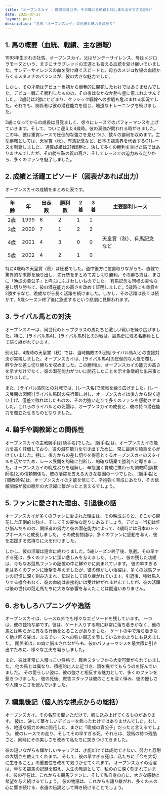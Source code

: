 ```yaml
---
title: "オープンスカイ - 晩成の貴公子、その輝ける軌跡と惜しまれる早すぎる別れ"
date: 2025-07-27
layout: post
description: "名馬『オープンスカイ』の伝説と魅力を深堀り"
---
```


## 1. 馬の概要（血統、戦績、主な勝鞍）

1998年生まれの牡馬、オープンスカイ。父はサンデーサイレンス、母はメジロラモーヌという、まさにサラブレッドの王道とも言える血統を受け継いでいました。サンデーサイレンスの血を受け継ぐスピードと、母方のメジロ牧場の血統からくるスタミナのバランスが、彼の大きな魅力でした。

しかし、その才能はデビュー当初から爆発的に開花したわけではありませんでした。デビュー戦こそ勝利したものの、その後はなかなか勝ち星に恵まれませんでした。  2歳時は2勝にとどまり、クラシック戦線への参戦も危ぶまれる状況でした。それでも、関係者は彼の潜在能力を信じ、地道なトレーニングを続けました。

3歳になってからの成長は目覚ましく、徐々にレースでのパフォーマンスを上げていきます。そして、ついに迎えた4歳時。彼の真価が問われる時がきました。この年、彼は重賞レースで圧倒的な強さを見せつけ、数々の勝利を収めます。主な勝鞍としては、天皇賞（秋）、有馬記念など、日本の競馬界を代表するG1レースを制覇しました。  通算成績は21戦8勝と、決して多くの勝利を挙げた馬ではありませんでしたが、その勝ち鞍の質の高さ、そしてレースでの迫力ある走りから、多くのファンを魅了しました。


## 2. 成績と活躍エピソード（図表があれば出力）

オープンスカイの成績をまとめた表です。

| 年齢 | 年 | 出走数 | 勝利数 | 2着 | 3着 | 主要勝利レース |
|---|---|---|---|---|---|---|
| 2歳 | 1999 | 6 | 2 | 1 | 1 |  |
| 3歳 | 2000 | 7 | 1 | 2 | 2 |  |
| 4歳 | 2001 | 4 | 3 | 0 | 0 | 天皇賞（秋）、有馬記念など |
| 5歳 | 2002 | 4 | 2 | 1 | 0 |  |


特に4歳時の天皇賞（秋）は圧巻でした。道中後方に位置取りながらも、直線で驚異的な末脚を繰り出し、先行勢をまとめて差し切り勝利。その勝ち方は、まさに「晩成の貴公子」と呼ぶにふさわしいものでした。  有馬記念も同様の豪快な差し切り勝ちで、彼の潜在能力の高さを改めて証明しました。5歳時にも重賞を2勝するなど、晩成ながら長く活躍を続けました。しかし、その活躍は長くは続かず、5歳シーズン終了後に急逝するという悲劇に見舞われます。


## 3. ライバル馬との対決

オープンスキーは、同世代のトップクラスの馬たちと激しい戦いを繰り広げました。特に、[ライバル馬A]、[ライバル馬B]との対戦は、競馬史に残る名勝負として語り継がれています。

例えば、4歳時の天皇賞（秋）では、当時無敗の3冠馬[ライバル馬A]との直接対決が実現しました。オープンスカイは、[ライバル馬A]の圧倒的な人気を覆し、鮮やかな差し切り勝ちを収めました。この勝利は、オープンスカイの能力の高さを示すだけでなく、彼の潜在能力がついに開花したことを示す象徴的な出来事となりました。

また、[ライバル馬B]との対戦では、[レース名]で激戦を繰り広げました。[レース展開の図解]  [ライバル馬B]の先行策に対し、オープンスカイは後方から鋭く追い上げ、僅差で敗れはしたものの、その力強い走りで多くのファンを感動させました。これらのライバルとの死闘は、オープンスカイの成長と、彼の持つ潜在能力を際立たせるものとなりました。


## 4. 騎手や調教師との関係性

オープンスカイの主戦騎手は[騎手名]でした。[騎手名]は、オープンスカイの能力を高く評価しており、彼の潜在能力を引き出すために、常に最適な騎乗を心がけていました。特に、後方からの差し切りを得意とするオープンスカイのスタイルを活かすため、レース展開を的確に判断し、的確な騎乗で勝利へと導きました。オープンスカイの晩成ぶりを理解し、辛抱強く育成に携わった調教師[調教師名]との信頼関係も、彼の活躍を支える大きな要因の一つでした。  [騎手名]と[調教師名]は、オープンスカイの才能を信じて、辛抱強く育成にあたり、その信頼関係が彼の晩年の大活躍に繋がったと言えるでしょう。


## 5. ファンに愛された理由、引退後の話

オープンスカイが多くのファンに愛された理由は、その晩成ぶりと、そこから開花した圧倒的な強さ、そしてその豪快な走りにあるでしょう。デビュー当初は伸び悩んだものの、関係者の努力と彼の潜在能力によって、4歳時には日本のトップホースへと成長しました。  その成長物語は、多くのファンに感動を与え、彼を応援する気持ちに火を付けました。

しかし、彼の活躍は短命に終わりました。5歳シーズン終了後、急逝。その早すぎる死は、多くのファンに深い悲しみを与えました。しかし、彼の残した功績は、今もなお競馬ファンの記憶の中に鮮やかに刻まれています。  彼の早すぎる死は多くのファンに衝撃を与えましたが、彼の輝かしい活躍は、多くの競馬ファンの記憶に深く刻み込まれ、伝説として語り継がれています。引退後、種牡馬入りする機会もなく、彼の血統は直接的には受け継がれませんでしたが、彼の活躍は後の世代の競走馬たちに大きな影響を与えたことは間違いありません。


## 6. おもしろハプニングや逸話

オープンスカイは、レース以外でも様々なエピソードを残しています。  一つは、彼の独特な癖です。彼は、ゲート入りする際に非常に落ち着きがなく、他の馬とは明らかに異なる行動をとることがありました。  ゲートの中で落ち着きなく動き回る姿は、まるでレースへの強い闘志を表しているかのようにも見えました。  関係者はこの癖に悩まされながらも、彼のパフォーマンスを最大限に引き出すために、様々な工夫を凝らしました。

また、彼は非常に人懐っこい性格で、厩舎スタッフから大変可愛がられていました。  他の馬とは異なり、積極的に人に近づき、頭を撫でてもらうのを好んでいました。  その愛らしい姿は、彼の強さと相反する魅力として、多くのファンを惹きつけました。  彼の死後、厩舎スタッフは彼のことを深く悼み、彼の優しさや人懐っこさを偲んでいました。


## 7. 編集後記（個人的な視点からの総括）

オープンスカイ。その名前を聞いただけで、胸に込み上げてくるものがあります。  彼は、決して華々しいデビューを飾ったわけではありませんでした。むしろ、地道な努力の末に開花した、まさに「晩成の貴公子」だったと言えるでしょう。  彼のレースでの走り、そしてその早すぎる死。それらは、競馬の持つ残酷さと、同時にその美しさを改めて私たちに突きつけてきました。

彼の短いながらも輝かしいキャリアは、才能だけでは成功できない、努力と忍耐の大切さを教えてくれます。  そして、彼の早すぎる死は、私たちに「今を大切に生きること」の重要性を改めて気づかせてくれます。  オープンスカイの活躍は、単なる競馬の記録を超え、人生の教訓として、私の心に深く刻まれています。彼の存在は、これからも競馬ファンに、そして私自身の心に、大きな感動と希望を与え続けるでしょう。  彼の物語は、これからも語り継がれ、多くの人の心に響き続ける、永遠の伝説として輝き続けることでしょう。
